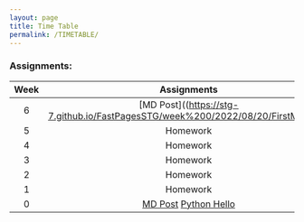 ```yaml
---
layout: page
title: Time Table
permalink: /TIMETABLE/
---
```


### Assignments:

| Week | Assignments |     
|:----:|   :----:    |   
| 6    | [MD Post]((https://stg-7.github.io/FastPagesSTG/week%200/2022/08/20/FirstMD.html)
| 5    | Homework  | 
| 4    | Homework  |
| 3    | Homework  |
| 2    | Homework  | 
| 1    | Homework  | 
| 0    | [MD Post](https://stg-7.github.io/FastPagesSTG/week%200/2022/08/20/FirstMD.html) [Python Hello](https://stg-7.github.io/FastPagesSTG/week%200/2022/08/20/FirstJN.html)  | 
